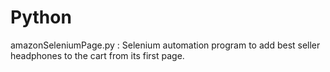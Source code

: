# Python
amazonSeleniumPage.py : Selenium automation program to add best seller headphones to the cart from its first page.
